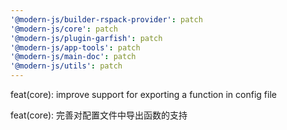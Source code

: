 ```yaml
---
'@modern-js/builder-rspack-provider': patch
'@modern-js/core': patch
'@modern-js/plugin-garfish': patch
'@modern-js/app-tools': patch
'@modern-js/main-doc': patch
'@modern-js/utils': patch
---
```


feat(core): improve support for exporting a function in config file

feat(core): 完善对配置文件中导出函数的支持
